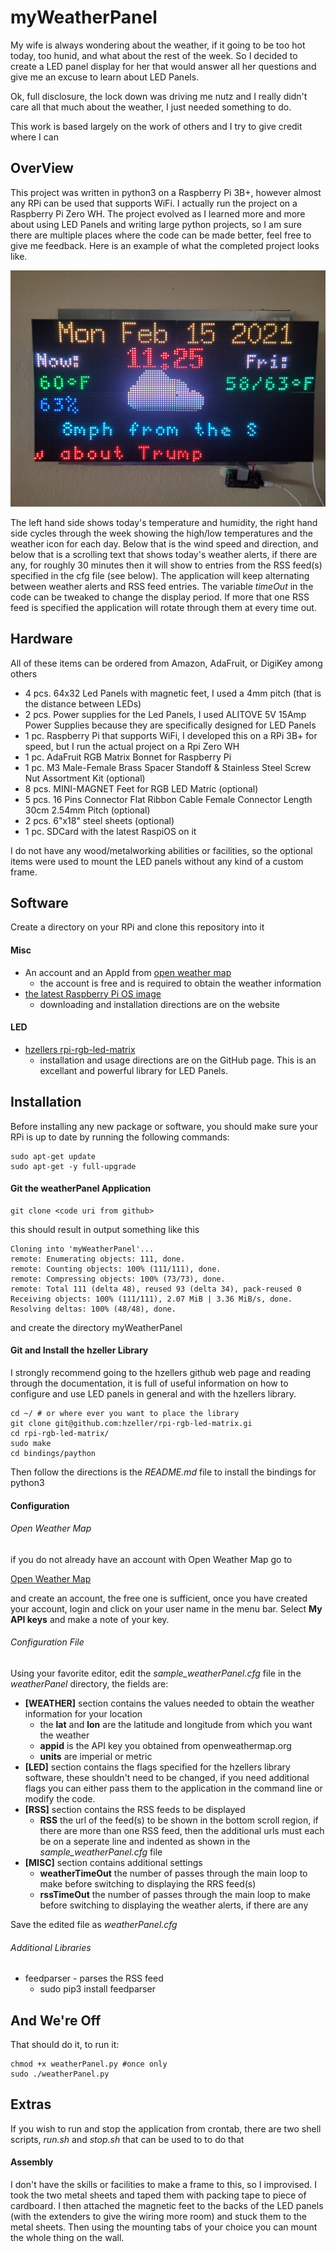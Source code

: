 myWeatherPanel
============

My wife is always wondering about the weather, if it going to be too hot today, too hunid, and what about the rest of the week. So I decided to create a LED panel display for her that would answer all her questions and give me an excuse to learn about LED Panels.

Ok, full disclosure, the lock down was driving me nutz and I really didn't care all that much about the weather, I just needed something to do.

This work is based largely on the work of others and I try to give credit where I can


OverView
--------

This project was written in python3 on a Raspberry Pi 3B+, however almost any RPi can be used that supports WiFi. I actually run the project on a Raspberry Pi Zero WH. The project evolved as I learned more and more about using LED Panels and writing large python projects, so I am sure there are multiple places where the code can be made better, feel free to give me feedback. Here is an example of what the completed project looks like.


![Figure 1!](images/20210215_112526.jpg)

The left hand side shows today's temperature and humidity, the right hand side cycles through the week showing the high/low temperatures and the weather icon for each day. Below that is the wind speed and direction, and below that is a scrolling text that shows today's weather alerts, if there are any, for roughly 30 minutes then it will show to entries from the RSS feed(s) specified in the cfg file (see below).
The application will keep alternating between weather alerts and RSS feed entries. The variable *timeOut* in the code can be tweaked to change the display period. If more that one RSS feed is specified the application will rotate through them at every time out.

## Hardware


All of these items can be ordered from Amazon, AdaFruit, or DigiKey among others

- 4 pcs. 64x32 Led Panels with magnetic feet, I used a 4mm pitch (that is the distance between LEDs)
- 2 pcs. Power supplies for the Led Panels, I used ALITOVE 5V 15Amp Power Supplies because they are specifically designed for LED Panels
- 1 pc. Raspberry Pi that supports WiFi, I developed this on a RPi 3B+ for speed, but I run the actual project on a Rpi Zero WH
- 1 pc. AdaFruit RGB Matrix Bonnet for Raspberry Pi
- 1 pc. M3 Male-Female Brass Spacer Standoff & Stainless Steel Screw Nut Assortment Kit (optional)
- 8 pcs. MINI-MAGNET Feet for RGB LED Matric (optional)
- 5 pcs. 16 Pins Connector Flat Ribbon Cable Female Connector Length 30cm 2.54mm Pitch (optional)
- 2 pcs. 6"x18" steel sheets (optional)
- 1 pc. SDCard with the latest RaspiOS on it 

I do not have any wood/metalworking abilities or facilities, so the optional items were used to mount the LED panels without any kind of a custom frame. 

## Software

Create a directory on your RPi and clone this repository into it

	
#### Misc
- An account and an AppId from [open weather map](openweathermap.org)
	-  the account is free and is required to obtain the weather information
- [the latest Raspberry Pi OS image](www.raspberrypi.org/software/operating-systems)
	- downloading and installation directions are on the website
#### LED
- [hzellers rpi-rgb-led-matrix](github.com/hzeller/rpi-rgb-led-matrix) 
	- installation and usage directions are on the GitHub page. This is an excellant and powerful library for LED Panels.



## Installation
Before installing any new package or software, you should make sure your RPi is up to date by running the following commands:

	sudo apt-get update
    sudo apt-get -y full-upgrade
   
#### Git the weatherPanel Application

	git clone <code uri from github>
    
this should result in output something like this
	
    Cloning into 'myWeatherPanel'...
	remote: Enumerating objects: 111, done.
	remote: Counting objects: 100% (111/111), done.
	remote: Compressing objects: 100% (73/73), done.
	remote: Total 111 (delta 48), reused 93 (delta 34), pack-reused 0
	Receiving objects: 100% (111/111), 2.07 MiB | 3.36 MiB/s, done.
	Resolving deltas: 100% (48/48), done.
and create the directory myWeatherPanel

#### Git and Install the hzeller Library
I strongly recommend going to the hzellers github web page and reading through the documentation, it is full of useful information on how to configure and use LED panels in general and with the hzellers library.

	cd ~/ # or where ever you want to place the library
    git clone git@github.com:hzeller/rpi-rgb-led-matrix.gi
    cd rpi-rgb-led-matrix/
	sudo make
    cd bindings/paython
   
Then follow the directions is the *README.md* file to install the bindings for python3


#### Configuration

###### Open Weather Map
if you do not already have an account with Open Weather Map go to 

[Open Weather Map](openweathermap.org)

and create an account, the free one is sufficient, once you have created your account, login and click on your user name in the menu bar. Select **My API keys** and make a note of your key.

###### Configuration File

Using your favorite editor, edit the *sample_weatherPanel.cfg* file in the *weatherPanel* directory, the fields are:
- **[WEATHER]** section contains the values needed to obtain the weather information for your location
	- the **lat** and **lon** are the latitude and longitude from which you want the weather
	- **appid** is the API key you obtained from openweathermap.org
	- **units** are imperial or metric
- **[LED]** section contains the flags specified for the hzellers library software, these shouldn't need to be changed, if you need additional flags you can either pass them to the application in the command line or modify the code.
- **[RSS]** section contains the RSS feeds to be displayed
	- **RSS** the url of the feed(s) to be shown in the bottom scroll region, if there are more than one RSS feed, then the additional urls must each be on a seperate line and indented as shown in the *sample_weatherPanel.cfg* file
- **[MISC]** section contains additional settings
	- **weatherTimeOut** the number of passes through the main loop to make before switching to displaying the RRS feed(s)
	- **rssTimeOut** the number of passes through the main loop to make before switching to displaying the weather alerts, if there are any

Save the edited file as *weatherPanel.cfg*

###### Additional Libraries

- feedparser - parses the RSS feed
	- sudo pip3 install feedparser

## And We're Off

That should do it, to run it:

    chmod +x weatherPanel.py #once only
    sudo ./weatherPanel.py

## Extras
If you wish to run and stop the application from crontab, there are two shell scripts, *run.sh* and *stop.sh* that can be used to to do that 

#### Assembly
I don't have the skills or facilities to make a frame to this, so I improvised. I took the two metal sheets and taped them with packing tape to piece of cardboard. I then attached the magnetic feet to the backs of the LED panels (with the extenders to give the wiring more room) and stuck them to the metal sheets. Then using the mounting tabs of your choice you can mount the whole thing on the wall. 
    